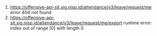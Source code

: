 1. https://offensive-api-sit.sig.nisp.id/attendance/v3/leave/request/me
   error 404 not found
2. https://offensive-api-sit.sig.nisp.id/attendance/v3/leave/request/me/export
   runtime error: index out of range [0] with length 0

